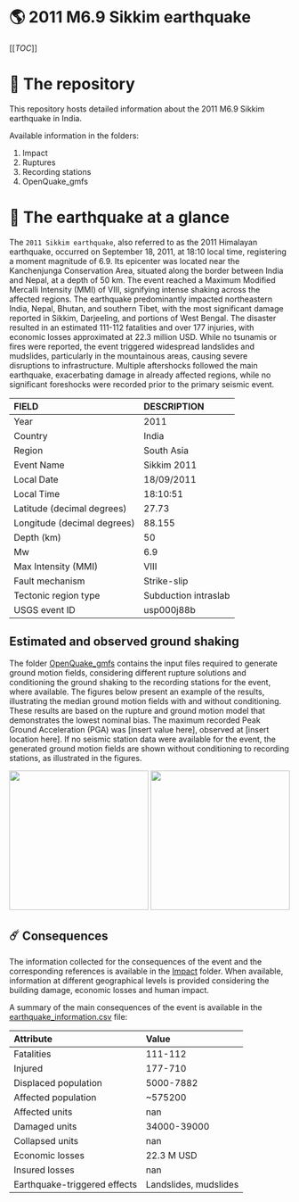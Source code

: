 # 🌎 2011 M6.9 Sikkim earthquake
[[_TOC_]]

# 📂 The repository

This repository hosts detailed information about the 2011 M6.9 Sikkim earthquake in India.

Available information in the folders:

1. Impact
2. Ruptures
3. Recording stations
4. OpenQuake_gmfs


# 🚀 The earthquake at a glance 

The `2011 Sikkim earthquake`, also referred to as the 2011 Himalayan earthquake, occurred on September 18, 2011, at 18:10 local time, registering a moment magnitude of 6.9. Its epicenter was located near the Kanchenjunga Conservation Area, situated along the border between India and Nepal, at a depth of 50 km. The event reached a Maximum Modified Mercalli Intensity (MMI) of VIII, signifying intense shaking across the affected regions. The earthquake predominantly impacted northeastern India, Nepal, Bhutan, and southern Tibet, with the most significant damage reported in Sikkim, Darjeeling, and portions of West Bengal. The disaster resulted in an estimated 111-112 fatalities and over 177 injuries, with economic losses approximated at 22.3 million USD. While no tsunamis or fires were reported, the event triggered widespread landslides and mudslides, particularly in the mountainous areas, causing severe disruptions to infrastructure. Multiple aftershocks followed the main earthquake, exacerbating damage in already affected regions, while no significant foreshocks were recorded prior to the primary seismic event.

| FIELD | DESCRIPTION |
|:-------|:-------------|
| Year | 2011 |
| Country | India |
| Region | South Asia |
| Event Name | Sikkim 2011 |
| Local Date | 18/09/2011 |
| Local Time | 18:10:51 |
| Latitude (decimal degrees) | 27.73 |
| Longitude (decimal degrees) | 88.155 |
| Depth (km) | 50 |
| Mw | 6.9 |
| Max Intensity (MMI) | VIII |
| Fault mechanism | Strike-slip |
| Tectonic region type | Subduction intraslab |
| USGS event ID | usp000j88b |

## Estimated and observed ground shaking

The folder [OpenQuake_gmfs](./OpenQuake_gmfs/) contains the input files required to generate ground motion fields, considering different rupture solutions and conditioning the ground shaking to the recording stations for the event, where available. The figures below present an example of the results, illustrating the median ground motion fields with and without conditioning. These results are based on the rupture and ground motion model that demonstrates the lowest nominal bias. The maximum recorded Peak Ground Acceleration (PGA) was [insert value here], observed at [insert location here]. If no seismic station data were available for the event, the generated ground motion fields are shown without conditioning to recording stations, as illustrated in the figures.

<img src="./4_OpenQuake_gmfs/median_gmf_stations_none.png" height="250">
<img src="./4_OpenQuake_gmfs/median_gmf_stations_seismic.png" height="250">

## ☄️ Consequences

The information collected for the consequences of the event and the corresponding references is available in the [Impact](./Impact) folder. When available, information at different geographical levels is provided considering the building damage, economic losses and human impact.

A summary of the main consequences of the event is available in the [earthquake_information.csv](./earthquake_information.csv) file:

| Attribute | Value |
|:-------|:-------------|
| Fatalities | 111-112 |
| Injured | 177-710 |
| Displaced population | 5000-7882 |
| Affected population | ~575200 |
| Affected units | nan |
| Damaged units | 34000-39000 |
| Collapsed units | nan |
| Economic losses | 22.3 M USD |
| Insured losses | nan |
| Earthquake-triggered effects | Landslides, mudslides |